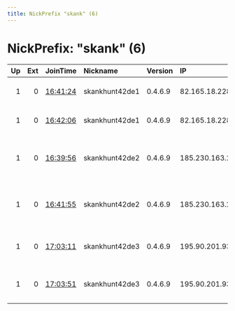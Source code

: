 ```yaml
---
title: NickPrefix "skank" (6)
---
```


# NickPrefix: "skank" (6)

|   Up |   Ext | JoinTime                                                                                              | Nickname       | Version   | IP              | AS                                       | CC   |   ORp |   Dirp | OS    | Contact                     |   eFamMembers |
|-----:|------:|:------------------------------------------------------------------------------------------------------|:---------------|:----------|:----------------|:-----------------------------------------|:-----|------:|-------:|:------|:----------------------------|--------------:|
|    1 |     0 | [16:41:24](https://nusenu.github.io/OrNetStats/w/relay/675FF39A927F4C7C51C974A874AD57E8745BE403.html) | skankhunt42de1 | 0.4.6.9   | 82.165.18.228   | IONOS SE                                 | es   |  9000 |      0 | Linux | admin at skankhunt42 dot pw |             8 |
|    1 |     0 | [16:42:06](https://nusenu.github.io/OrNetStats/w/relay/47268BD076478B4715DF3B490F63A7596F7695B4.html) | skankhunt42de1 | 0.4.6.9   | 82.165.18.228   | IONOS SE                                 | es   |  9100 |      0 | Linux | admin at skankhunt42 dot pw |             8 |
|    1 |     0 | [16:39:56](https://nusenu.github.io/OrNetStats/w/relay/D662522F0CC2A9BAFA8A2B80D4DF9E3DDD311E0A.html) | skankhunt42de2 | 0.4.6.9   | 185.230.163.220 | Michael Sebastian Schinzel trading as IP | de   |  9000 |      0 | Linux | admin at skankhunt42 dot pw |             8 |
|    1 |     0 | [16:41:55](https://nusenu.github.io/OrNetStats/w/relay/8F36720BF43DC10C90BACC94297E1A91FDCDBB10.html) | skankhunt42de2 | 0.4.6.9   | 185.230.163.220 | Michael Sebastian Schinzel trading as IP | de   |  9100 |      0 | Linux | admin at skankhunt42 dot pw |             8 |
|    1 |     0 | [17:03:11](https://nusenu.github.io/OrNetStats/w/relay/7931CD2F3A001242D94A3AD75B89469949383280.html) | skankhunt42de3 | 0.4.6.9   | 195.90.201.93   | EVANZO e-commerce GmbH                   | de   |  9000 |      0 | Linux | admin at skankhunt42 dot pw |             8 |
|    1 |     0 | [17:03:51](https://nusenu.github.io/OrNetStats/w/relay/D027AD4E6A57755BC80ADD1BF6C8BC7F51E8A2B0.html) | skankhunt42de3 | 0.4.6.9   | 195.90.201.93   | EVANZO e-commerce GmbH                   | de   |  9100 |      0 | Linux | admin at skankhunt42 dot pw |             8 |
